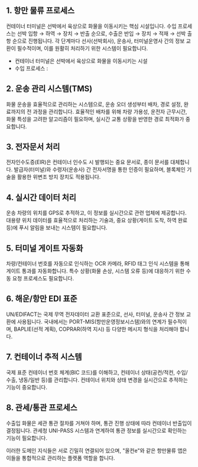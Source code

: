 
## 1. 항만 물류 프로세스

컨테이너 터미널은 선박에서 육상으로 화물을 이동시키는 핵심 시설입니다. 수입 프로세스는 선박 입항 → 하역 → 장치 → 반출 순으로, 수출은 반입 → 장치 → 적재 → 선박 출항 순으로 진행됩니다. 각 단계마다 선사(선박회사), 운송사, 터미널운영사 간의 정보 교환이 필수적이며, 이를 원활히 처리하기 위한 시스템이 필요합니다.

- 컨테이너 터미널은 선박에서 육상으로 화물을 이동시키는 시설
- 수입 프로세스 : 

## 2. 운송 관리 시스템(TMS)

화물 운송을 효율적으로 관리하는 시스템으로, 운송 오더 생성부터 배차, 경로 설정, 완료까지의 전 과정을 관리합니다. 효율적인 배차를 위해 차량 가용성, 운전자 근무시간, 화물 특성을 고려한 알고리즘이 필요하며, 실시간 교통 상황을 반영한 경로 최적화가 중요합니다.

## 3. 전자문서 처리

전자인수도증(EIR)은 컨테이너 인수도 시 발행되는 중요 문서로, 종이 문서를 대체합니다. 발급자(터미널)와 수령자(운송사) 간 전자서명을 통한 인증이 필요하며, 블록체인 기술을 활용한 위변조 방지 장치도 적용됩니다.

## 4. 실시간 데이터 처리

운송 차량의 위치를 GPS로 추적하고, 이 정보를 실시간으로 관련 업체에 제공합니다. 대용량 위치 데이터를 효율적으로 처리하는 기술과, 중요 상황(게이트 도착, 하역 완료 등)에 푸시 알림을 보내는 시스템이 필요합니다.

## 5. 터미널 게이트 자동화

차량/컨테이너 번호를 자동으로 인식하는 OCR 카메라, RFID 태그 인식 시스템을 통해 게이트 통과를 자동화합니다. 특수 상황(화물 손상, 시스템 오류 등)에 대응하기 위한 수동 요청 프로세스도 필요합니다.

## 6. 해운/항만 EDI 표준

UN/EDIFACT는 국제 무역 전자데이터 교환 표준으로, 선사, 터미널, 운송사 간 정보 교환에 사용됩니다. 국내에서는 PORT-MIS(항만운영정보시스템)와의 연계가 필수적이며, BAPLIE(선적 계획), COPRAR(하역 지시) 등 다양한 메시지 형식을 처리해야 합니다.

## 7. 컨테이너 추적 시스템

국제 표준 컨테이너 번호 체계(BIC 코드)를 이해하고, 컨테이너 상태(공컨/적컨, 수입/수출, 냉동/일반 등)를 관리합니다. 컨테이너 위치와 상태 변경을 실시간으로 추적하는 기능이 중요합니다.

## 8. 관세/통관 프로세스

수출입 화물은 세관 통관 절차를 거쳐야 하며, 통관 진행 상태에 따라 컨테이너 반출입이 결정됩니다. 관세청 UNI-PASS 시스템과 연계하여 통관 정보를 실시간으로 확인하는 기능이 필요합니다.

이러한 도메인 지식들은 서로 긴밀히 연결되어 있으며, "올컨e"와 같은 항만물류 앱은 이들을 통합적으로 관리하는 플랫폼 역할을 합니다.